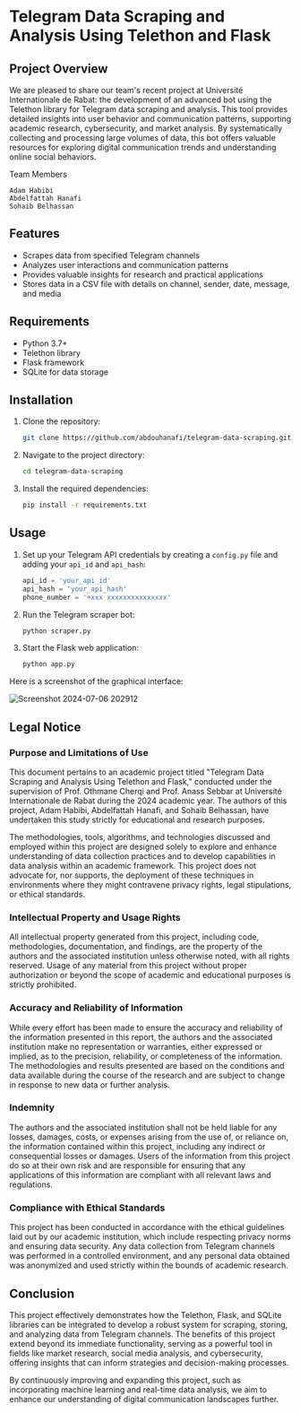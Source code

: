 # Telegram Data Scraping and Analysis Using Telethon and Flask

## Project Overview

We are pleased to share our team's recent project at Université Internationale de Rabat: the development of an advanced bot using the Telethon library for Telegram data scraping and analysis. This tool provides detailed insights into user behavior and communication patterns, supporting academic research, cybersecurity, and market analysis. By systematically collecting and processing large volumes of data, this bot offers valuable resources for exploring digital communication trends and understanding online social behaviors.

Team Members

    Adam Habibi
    Abdelfattah Hanafi
    Sohaib Belhassan

## Features

- Scrapes data from specified Telegram channels
- Analyzes user interactions and communication patterns
- Provides valuable insights for research and practical applications
- Stores data in a CSV file with details on channel, sender, date, message, and media

## Requirements

- Python 3.7+
- Telethon library
- Flask framework
- SQLite for data storage

## Installation

1. Clone the repository:
   ```bash
   git clone https://github.com/abdouhanafi/telegram-data-scraping.git
   ```
2. Navigate to the project directory:
   ```bash
   cd telegram-data-scraping
   ```
3. Install the required dependencies:
   ```bash
   pip install -r requirements.txt
   ```

## Usage

1. Set up your Telegram API credentials by creating a `config.py` file and adding your `api_id` and `api_hash`:
   ```python
   api_id = 'your_api_id'
   api_hash = 'your_api_hash'
   phone_number = '+xxx xxxxxxxxxxxxxxx'
   ```
2. Run the Telegram scraper bot:
   ```bash
   python scraper.py
   ```
3. Start the Flask web application:
   ```bash
   python app.py
   ```
Here is a screenshot of the graphical interface:

![Screenshot 2024-07-06 202912](https://github.com/abdouhanafi/telegram-data-scraping/assets/95773668/556b2e10-ae9f-425e-ae26-ec38d9065098)



## Legal Notice

### Purpose and Limitations of Use

This document pertains to an academic project titled "Telegram Data Scraping and Analysis Using Telethon and Flask," conducted under the supervision of Prof. Othmane Cherqi and Prof. Anass Sebbar at Université Internationale de Rabat during the 2024 academic year. The authors of this project, Adam Habibi, Abdelfattah Hanafi, and Sohaib Belhassan, have undertaken this study strictly for educational and research purposes.

The methodologies, tools, algorithms, and technologies discussed and employed within this project are designed solely to explore and enhance understanding of data collection practices and to develop capabilities in data analysis within an academic framework. This project does not advocate for, nor supports, the deployment of these techniques in environments where they might contravene privacy rights, legal stipulations, or ethical standards.

### Intellectual Property and Usage Rights

All intellectual property generated from this project, including code, methodologies, documentation, and findings, are the property of the authors and the associated institution unless otherwise noted, with all rights reserved. Usage of any material from this project without proper authorization or beyond the scope of academic and educational purposes is strictly prohibited.

### Accuracy and Reliability of Information

While every effort has been made to ensure the accuracy and reliability of the information presented in this report, the authors and the associated institution make no representation or warranties, either expressed or implied, as to the precision, reliability, or completeness of the information. The methodologies and results presented are based on the conditions and data available during the course of the research and are subject to change in response to new data or further analysis.

### Indemnity

The authors and the associated institution shall not be held liable for any losses, damages, costs, or expenses arising from the use of, or reliance on, the information contained within this project, including any indirect or consequential losses or damages. Users of the information from this project do so at their own risk and are responsible for ensuring that any applications of this information are compliant with all relevant laws and regulations.

### Compliance with Ethical Standards

This project has been conducted in accordance with the ethical guidelines laid out by our academic institution, which include respecting privacy norms and ensuring data security. Any data collection from Telegram channels was performed in a controlled environment, and any personal data obtained was anonymized and used strictly within the bounds of academic research.

## Conclusion

This project effectively demonstrates how the Telethon, Flask, and SQLite libraries can be integrated to develop a robust system for scraping, storing, and analyzing data from Telegram channels. The benefits of this project extend beyond its immediate functionality, serving as a powerful tool in fields like market research, social media analysis, and cybersecurity, offering insights that can inform strategies and decision-making processes.

By continuously improving and expanding this project, such as incorporating machine learning and real-time data analysis, we aim to enhance our understanding of digital communication landscapes further.

